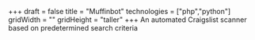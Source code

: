 +++
draft = false
title = "Muffinbot"
technologies = ["php","python"]
gridWidth = ""
gridHeight = "taller"
+++
An automated Craigslist scanner based on predetermined search criteria
